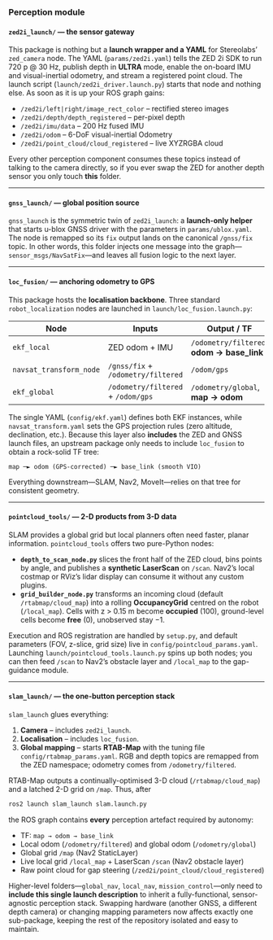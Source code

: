 ### Perception module

#### **`zed2i_launch/` ― the sensor gateway**

This package is nothing but a **launch wrapper and a YAML** for Stereolabs’ `zed_camera` node. The YAML (`params/zed2i.yaml`) tells the ZED 2i SDK to run 720 p @ 30 Hz, publish depth in **ULTRA** mode, enable the on-board IMU and visual-inertial odometry, and stream a registered point cloud. The launch script (`launch/zed2i_driver.launch.py`) starts that node and nothing else. As soon as it is up your ROS graph gains:

* `/zed2i/left|right/image_rect_color` – rectified stereo images
* `/zed2i/depth/depth_registered` – per-pixel depth
* `/zed2i/imu/data` – 200 Hz fused IMU
* `/zed2i/odom` – 6-DoF visual-inertial Odometry
* `/zed2i/point_cloud/cloud_registered` – live XYZRGBA cloud

Every other perception component consumes these topics instead of talking to the camera directly, so if you ever swap the ZED for another depth sensor you only touch **this** folder.

---

#### **`gnss_launch/` ― global position source**

`gnss_launch` is the symmetric twin of `zed2i_launch`: a **launch-only helper** that starts u-blox GNSS driver with the parameters in `params/ublox.yaml`. The node is remapped so its `fix` output lands on the canonical `/gnss/fix` topic. In other words, this folder injects one message into the graph—`sensor_msgs/NavSatFix`—and leaves all fusion logic to the next layer.

---

#### **`loc_fusion/` ― anchoring odometry to GPS**

This package hosts the **localisation backbone**. Three standard `robot_localization` nodes are launched in `launch/loc_fusion.launch.py`:

| Node                    | Inputs                             | Output / TF                                 |
| ----------------------- | ---------------------------------- | ------------------------------------------- |
| `ekf_local`             | ZED odom + IMU                     | `/odometry/filtered`, **odom → base\_link** |
| `navsat_transform_node` | `/gnss/fix` + `/odometry/filtered` | `/odom/gps`                                 |
| `ekf_global`            | `/odometry/filtered` + `/odom/gps` | `/odometry/global`, **map → odom**          |

The single YAML (`config/ekf.yaml`) defines both EKF instances, while `navsat_transform.yaml` sets the GPS projection rules (zero altitude, declination, etc.). Because this layer also **includes** the ZED and GNSS launch files, an upstream package only needs to include `loc_fusion` to obtain a rock-solid TF tree:

```
map ─► odom (GPS-corrected) ─► base_link (smooth VIO)
```

Everything downstream—SLAM, Nav2, MoveIt—relies on that tree for consistent geometry.

---

#### **`pointcloud_tools/` ― 2-D products from 3-D data**

SLAM provides a global grid but local planners often need faster, planar information. `pointcloud_tools` offers two pure-Python nodes:

* **`depth_to_scan_node.py`** slices the front half of the ZED cloud, bins points by angle, and publishes a **synthetic LaserScan** on `/scan`. Nav2’s local costmap or RViz’s lidar display can consume it without any custom plugins.
* **`grid_builder_node.py`** transforms an incoming cloud (default `/rtabmap/cloud_map`) into a rolling **OccupancyGrid** centred on the robot (`/local_map`). Cells with z > 0.15 m become **occupied** (100), ground-level cells become **free** (0), unobserved stay −1.

Execution and ROS registration are handled by `setup.py`, and default parameters (FOV, z-slice, grid size) live in `config/pointcloud_params.yaml`. Launching `launch/pointcloud_tools.launch.py` spins up both nodes; you can then feed `/scan` to Nav2’s obstacle layer and `/local_map` to the gap-guidance module.

---

#### **`slam_launch/` ― the one-button perception stack**

`slam_launch` glues everything:

1. **Camera** – includes `zed2i_launch`.
2. **Localisation** – includes `loc_fusion`.
3. **Global mapping** – starts **RTAB-Map** with the tuning file `config/rtabmap_params.yaml`. RGB and depth topics are remapped from the ZED namespace; odometry comes from `/odometry/filtered`.

RTAB-Map outputs a continually-optimised 3-D cloud (`/rtabmap/cloud_map`) and a latched 2-D grid on `/map`. Thus, after

```bash
ros2 launch slam_launch slam.launch.py
```

the ROS graph contains **every** perception artefact required by autonomy:

* TF: `map → odom → base_link`
* Local odom (`/odometry/filtered`) and global odom (`/odometry/global`)
* Global grid `/map` (Nav2 StaticLayer)
* Live local grid `/local_map` + LaserScan `/scan` (Nav2 obstacle layer)
* Raw point cloud for gap steering (`/zed2i/point_cloud/cloud_registered`)

Higher-level folders—`global_nav`, `local_nav`, `mission_control`—only need to **include this single launch description** to inherit a fully-functional, sensor-agnostic perception stack. Swapping hardware (another GNSS, a different depth camera) or changing mapping parameters now affects exactly one sub-package, keeping the rest of the repository isolated and easy to maintain.
